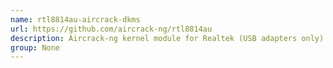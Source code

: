 ```yaml
---
name: rtl8814au-aircrack-dkms
url: https://github.com/aircrack-ng/rtl8814au
description: Aircrack-ng kernel module for Realtek (USB adapters only) network cards with 8814au chipset.
group: None
---
```

